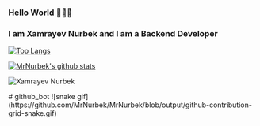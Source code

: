 ### Hello World 👋👋👋

### I am Xamrayev Nurbek and I am a Backend Developer 


[website]: https://github.com/MrNurbek
[![Top Langs](https://github-readme-stats.vercel.app/api/top-langs/?username=MrNurbek&layout=compact&theme=radical&title_color=0366d6)](https://github.com/anuraghazra/github-readme-stats)

[![MrNurbek's github stats](https://github-readme-stats.vercel.app/api?username=MrNurbek&count_private=true&include_all_commits&show_icons=true&theme=radical&title_color=0366d6)](https://github.com/anuraghazra/github-readme-stats)

<p align="left"> <img src="https://komarev.com/ghpvc/?username=MrNurbek&color=brightgreen" alt="Xamrayev Nurbek"/> </p>
# github_bot
![snake gif](https://github.com/MrNurbek/MrNurbek/blob/output/github-contribution-grid-snake.gif)
